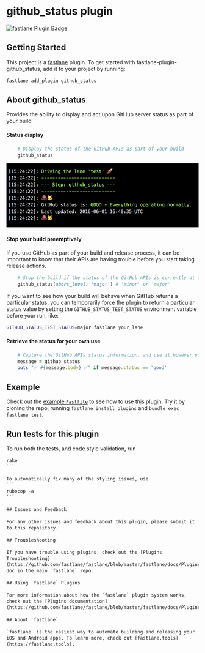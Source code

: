 # github_status plugin

[![fastlane Plugin Badge](https://rawcdn.githack.com/fastlane/fastlane/master/fastlane/assets/plugin-badge.svg)](https://rubygems.org/gems/fastlane-plugin-github_status)

## Getting Started

This project is a [fastlane](https://github.com/fastlane/fastlane) plugin. To get started with fastlane-plugin-github_status, add it to your project by running:

```bash
fastlane add_plugin github_status
```

## About github_status

Provides the ability to display and act upon GitHub server status as part of your build

#### Status display

```ruby
	# Display the status of the GitHub APIs as part of your build
	github_status
```

![example output](assets/example_output.png)

#### Stop your build preemptively

If you use GitHub as part of your build and release process, it can be important to know that their APIs are having trouble before you start taking release actions.

```ruby
	# Stop the build if the status of the GitHub APIs is currently at or above a certain level of trouble
	github_status(abort_level: 'major') # 'minor' or 'major'
```

If you want to see how your build will behave when GitHub returns a particular status, you can temporarily force the plugin to return a particular status value by setting the `GITHUB_STATUS_TEST_STATUS` environment variable before your run, like:

```bash
GITHUB_STATUS_TEST_STATUS=major fastlane your_lane
```

#### Retrieve the status for your own use

```ruby
	# Capture the GitHub APIs status information, and use it however you'd like
	message = github_status
	puts "✅ #{message.body} ✅" if message.status == 'good'
```

## Example

Check out the [example `Fastfile`](fastlane/Fastfile) to see how to use this plugin. Try it by cloning the repo, running `fastlane install_plugins` and `bundle exec fastlane test`.

## Run tests for this plugin

To run both the tests, and code style validation, run

````
rake
```

To automatically fix many of the styling issues, use
```
rubocop -a
```

## Issues and Feedback

For any other issues and feedback about this plugin, please submit it to this repository.

## Troubleshooting

If you have trouble using plugins, check out the [Plugins Troubleshooting](https://github.com/fastlane/fastlane/blob/master/fastlane/docs/PluginsTroubleshooting.md) doc in the main `fastlane` repo.

## Using `fastlane` Plugins

For more information about how the `fastlane` plugin system works, check out the [Plugins documentation](https://github.com/fastlane/fastlane/blob/master/fastlane/docs/Plugins.md).

## About `fastlane`

`fastlane` is the easiest way to automate building and releasing your iOS and Android apps. To learn more, check out [fastlane.tools](https://fastlane.tools).
